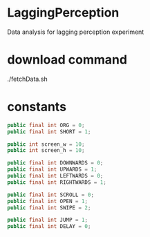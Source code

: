 # LaggingPerception
Data analysis for lagging perception experiment

# download command
./fetchData.sh

# constants

```java
public final int ORG = 0;
public final int SHORT = 1;

public int screen_w = 10;
public int screen_h = 10;

public final int DOWNWARDS = 0;
public final int UPWARDS = 1;
public final int LEFTWARDS = 0;
public final int RIGHTWARDS = 1;

public final int SCROLL = 0;
public final int OPEN = 1;
public final int SWIPE = 2;

public final int JUMP = 1;
public final int DELAY = 0;
```